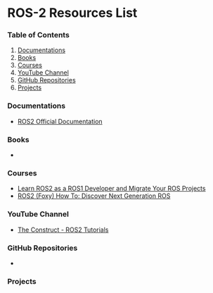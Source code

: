 # ROS-2 Resources List

### Table of Contents
1. [Documentations](https://github.com/Jidnyasa-git/ROS-2/new/master?readme=1#documentations)
2. [Books](https://github.com/Jidnyasa-git/ROS-2/new/master?readme=1#books)
3. [Courses](https://github.com/Jidnyasa-git/ROS-2/new/master?readme=1#courses)
4. [YouTube Channel](https://github.com/Jidnyasa-git/ROS-2/new/master?readme=1#youtube-channel)
5. [GitHub Repositories](https://github.com/Jidnyasa-git/ROS-2/new/master?readme=1#github-repositories)
6. [Projects](https://github.com/Jidnyasa-git/ROS-2/new/master?readme=1#projects)

### Documentations
* [ROS2 Official Documentation](https://index.ros.org/doc/ros2/)

### Books
*

### Courses 
* [Learn ROS2 as a ROS1 Developer and Migrate Your ROS Projects](https://www.udemy.com/course/learn-ros2-as-a-ros1-developer-and-migrate-your-ros-projects/)
* [ROS2 (Foxy) How To: Discover Next Generation ROS](https://www.udemy.com/course/ros2-how-to/)

### YouTube Channel
* [The Construct - ROS2 Tutorials](https://www.youtube.com/playlist?list=PLK0b4e05LnzYNBzqXNm9vFD9YXWp6honJ)

### GitHub Repositories
*

### Projects

